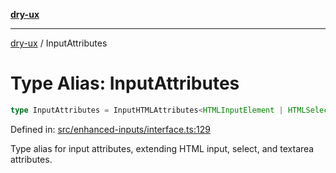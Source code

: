 [**dry-ux**](../README.md)

***

[dry-ux](../globals.md) / InputAttributes

# Type Alias: InputAttributes

```ts
type InputAttributes = InputHTMLAttributes<HTMLInputElement | HTMLSelectElement | HTMLTextAreaElement>;
```

Defined in: [src/enhanced-inputs/interface.ts:129](https://github.com/navedr/dry-ux/blob/fa9fb1e7600855fffa8e3918bf7bfc6bfd8c02b5/src/enhanced-inputs/interface.ts#L129)

Type alias for input attributes, extending HTML input, select, and textarea attributes.
